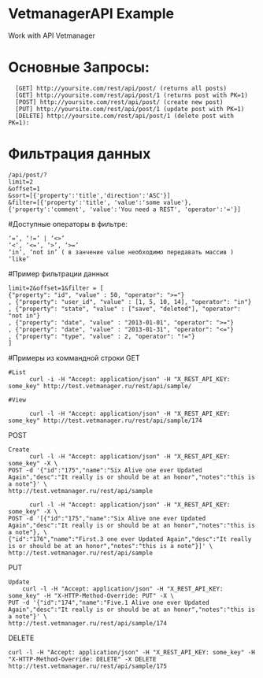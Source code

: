 # VetmanagerAPI Example
Work with API Vetmanager

Основные Запросы:
================
      [GET] http://yoursite.com/rest/api/post/ (returns all posts) 
      [GET] http://yoursite.com/rest/api/post/1 (returns post with PK=1) 
      [POST] http://yoursite.com/rest/api/post/ (create new post) 
      [PUT] http://yoursite.com/rest/api/post/1 (update post with PK=1) 
      [DELETE] http://yoursite.com/rest/api/post/1 (delete post with PK=1):

# Фильтрация данных
    /api/post/?
    limit=2
    &offset=1
    &sort=[{'property':'title','direction':'ASC'}]
    &filter=[{'property':'title', 'value':'some value'},{'property':'comment', 'value':'You need a REST', 'operator':'='}]
    
#Доступные операторы в фильтре:
    
    ‘=’, ‘!=’ | ‘<>’
    ‘<‘, ‘<=’, ‘>’, ‘>=’
    ‘in’, ‘not in’ ( в занчение value необходимо передавать массив )
    ‘like’
    
#Пример фильтрации данных
    
    limit=2&offset=1&filter = [
    {"property": "id", "value" : 50, "operator": ">="}
    , {"property": "user_id", "value" : [1, 5, 10, 14], "operator": "in"}
    , {"property": "state", "value" : ["save", "deleted"], "operator": "not in"}
    , {"property": "date", "value" : "2013-01-01", "operator": ">="}
    , {"property": "date", "value" : "2013-01-31", "operator": "<="}
    , {"property": "type", "value" : 2, "operator": "!="}
    ]
#Примеры из коммандной строки
GET

    #List
          curl -i -H "Accept: application/json" -H "X_REST_API_KEY: some_key" http://test.vetmanager.ru/rest/api/sample/
    
    #View
    
          curl -l -H "Accept: application/json" -H "X_REST_API_KEY: some_key" http://test.vetmanager.ru/rest/api/sample/174
POST

    Create
          curl -l -H "Accept: application/json" -H "X_REST_API_KEY: some_key" -X \
    POST -d '{"id":"175","name":"Six Alive one ever Updated Again","desc":"It really is or should be at an honor","notes":"this is a note"}' \
    http://test.vetmanager.ru/rest/api/sample
    
          curl -l -H "Accept: application/json" -H "X_REST_API_KEY: some_key" -X \
    POST -d '[{"id":"175","name":"Six Alive one ever Updated Again","desc":"It really is or should be at an honor","notes":"this is a note"}, \
    {"id":"176","name":"First.3 one ever Updated Again","desc":"It really is or should be at an honor","notes":"this is a note"}]' \
    http://test.vetmanager.ru/rest/api/sample
PUT

    Update
        curl -l -H "Accept: application/json" -H "X_REST_API_KEY: some_key" -H "X-HTTP-Method-Override: PUT" -X \
    PUT -d '{"id":"174","name":"Five.1 Alive one ever Updated Again","desc":"It really is or should be at an honor","notes":"this is a note"}' \
    http://test.vetmanager.ru/rest/api/sample/174
DELETE

    curl -l -H "Accept: application/json" -H "X_REST_API_KEY: some_key" -H "X-HTTP-Method-Override: DELETE" -X DELETE http://test.vetmanager.ru/rest/api/sample/175